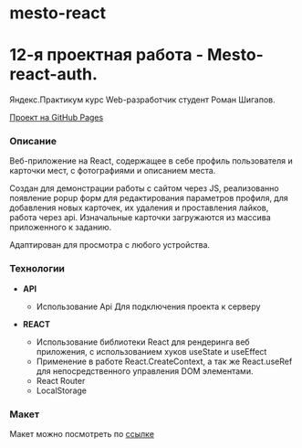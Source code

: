 # mesto-react
# 12-я проектная работа - Mesto-react-auth.
Яндекс.Практикум курс Web-разработчик студент Роман Шигапов.

[Проект на GitHub Pages](https://RomanShigapov.github.io/react-mesto-auth/)

### Описание
Веб-приложение на React, содержащее в себе профиль пользователя и карточки мест, с фотографиями и описанием места.

Создан для демонстрации работы с сайтом через JS, реализованно появление popup форм для редактирования параметров профиля, для добавления новых карточек, их удаления и проставления лайков, работа через api.
Изначальные карточки загружаются из массива приложенного к заданию.

Адаптирован для просмотра с любого устройства.

### Технологии

* __API__
    * Использование Api Для подключения проекта к серверу

* __REACT__
    * Использование библиотеки React для рендеринга веб приложения, с использованием хуков useState и useEffect
    * Применение в работе React.CreateContext, а так же React.useRef для непосредственного управления DOM элементами.
    * React Router
    * LocalStorage


### Макет
Макет можно посмотреть по [ссылке](https://www.figma.com/file/bjyvbKKJN2naO0ucURl2Z0/JavaScript.-Sprint-5?node-id=0%3A1)
